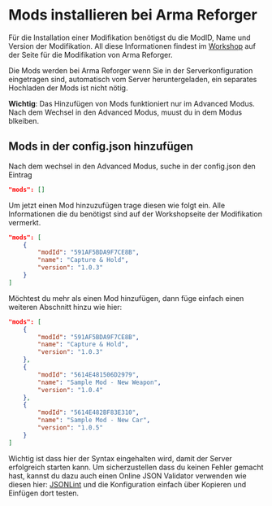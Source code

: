 # Mods installieren bei Arma Reforger
Für die Installation einer Modifikation benötigst du die ModID, Name und Version der Modifikation. All diese Informationen findest im [Workshop](https://reforger.armaplatform.com/workshop/) auf der Seite für die Modifikation von Arma Reforger.

Die Mods werden bei Arma Reforger wenn Sie in der Serverkonfiguration eingetragen sind, automatisch vom Server heruntergeladen, ein separates Hochladen der Mods ist nicht nötig.

**Wichtig**: Das Hinzufügen von Mods funktioniert nur im Advanced Modus. Nach dem Wechsel in den Advanced Modus, muust du in dem Modus blkeiben.

## Mods in der config.json hinzufügen
Nach dem wechsel in den Advanced Modus, suche in der config.json den Eintrag

```json
"mods": []
```

Um jetzt einen Mod hinzuzufügen trage diesen wie folgt ein. Alle Informationen die du benötigst sind auf der Workshopseite der Modifikation vermerkt.

```json
"mods": [
    {
        "modId": "591AF5BDA9F7CE8B",
        "name": "Capture & Hold",
        "version": "1.0.3"
    }
]
```

Möchtest du mehr als einen Mod hinzufügen, dann füge einfach einen weiteren Abschnitt hinzu wie hier:

```json
"mods": [
    {
        "modId": "591AF5BDA9F7CE8B",
        "name": "Capture & Hold",
        "version": "1.0.3"
    },
    {
        "modId": "5614E481506D2979",
        "name": "Sample Mod - New Weapon",
        "version": "1.0.4"
    },
    {
        "modId": "5614E482BF83E310",
        "name": "Sample Mod - New Car",
        "version": "1.0.5"
    }
]
```

Wichtig ist dass hier der Syntax eingehalten wird, damit der Server erfolgreich starten kann. Um sicherzustellen dass du keinen Fehler gemacht hast, kannst du dazu auch einen Online JSON Validator verwenden wie diesen hier: [JSONLint](https://jsonlint.com/) und die Konfiguration einfach über Kopieren und Einfügen dort testen.